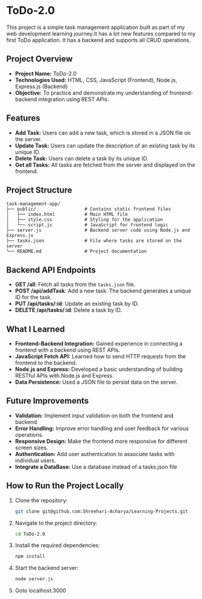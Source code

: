# ToDo-2.0

This project is a simple task management application built as part of my web development learning journey.It has a lot new features compared to my first ToDo application. It has a backend and supports all CRUD operations.

## Project Overview

- **Project Name:** ToDo-2.0
- **Technologies Used:** HTML, CSS, JavaScript (Frontend), Node.js, Express.js (Backend)
- **Objective:** To practice and demonstrate my understanding of frontend-backend integration using REST APIs.

## Features

- **Add Task:** Users can add a new task, which is stored in a JSON file on the server.
- **Update Task:** Users can update the description of an existing task by its unique ID.
- **Delete Task:** Users can delete a task by its unique ID.
- **Get all Tasks:** All tasks are fetched from the server and displayed on the frontend.

## Project Structure

```
task-management-app/
├── public/                  # Contains static frontend files
│   ├── index.html           # Main HTML file
│   ├── style.css            # Styling for the application
│   └── script.js            # JavaScript for frontend logic
├── server.js                # Backend server code using Node.js and Express.js
├── tasks.json               # File where tasks are stored on the server
└── README.md                # Project documentation
```

## Backend API Endpoints

- **GET /all**: Fetch all tasks from the `tasks.json` file.
- **POST /api/addTask**: Add a new task. The backend generates a unique ID for the task.
- **PUT /api/tasks/:id**: Update an existing task by ID.
- **DELETE /api/tasks/:id**: Delete a task by ID.

## What I Learned

- **Frontend-Backend Integration:** Gained experience in connecting a frontend with a backend using REST APIs.
- **JavaScript Fetch API:** Learned how to send HTTP requests from the frontend to the backend.
- **Node.js and Express:** Developed a basic understanding of building RESTful APIs with Node.js and Express.
- **Data Persistence:** Used a JSON file to persist data on the server.

## Future Improvements

- **Validation:** Implement input validation on both the frontend and backend.
- **Error Handling:** Improve error handling and user feedback for various operations.
- **Responsive Design:** Make the frontend more responsive for different screen sizes.
- **Authentication:** Add user authentication to associate tasks with individual users.
- **Integrate a DataBase:** Use a database instead of a tasks.json file

## How to Run the Project Locally

1. Clone the repository:

   ```bash
   git clone git@github.com:Shreehari-Acharya/Learning-Projects.git
   ```

2. Navigate to the project directory:
   
   ```bash
   cd ToDo-2.0
   ```

3. Install the required dependencies:

   ```bash
   npm install
   ```

4. Start the backend server:

   ```bash
   node server.js
   ```

5. Goto localhost:3000
